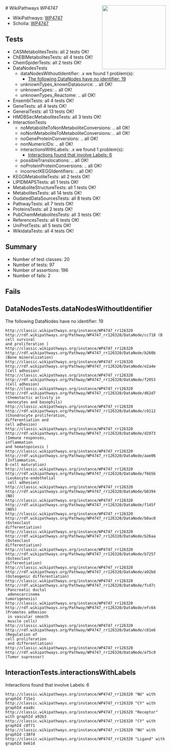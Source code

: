 <img style="float: right; width: 200px" src="https://upload.wikimedia.org/wikipedia/commons/thumb/8/83/Wplogo_with_text_500.png/640px-Wplogo_with_text_500.png" />
# WikiPathways WP4747

* WikiPathways: [WP4747](https://wikipathways.org/pathways/WP4747)
* Scholia: [WP4747](https://scholia.toolforge.org/wikipathways/WP4747)
## Tests
* CASMetabolitesTests: all 2 tests OK!
* ChEBIMetabolitesTests: all 4 tests OK!
* ChemSpiderTests: all 2 tests OK!
* DataNodesTests
    * dataNodesWithoutIdentifier: .x we found 1 problem(s):
        * [The following DataNodes have no identifier: 19](#8792c499)
    * unknownTypes_knownDatasource: .. all OK!
    * unknownTypes: .. all OK!
    * unknownTypes_Reactome: .. all OK!
* EnsemblTests: all 4 tests OK!
* GeneTests: all 4 tests OK!
* GeneralTests: all 13 tests OK!
* HMDBSecMetabolitesTests: all 3 tests OK!
* InteractionTests
    * noMetaboliteToNonMetaboliteConversions: .. all OK!
    * noNonMetaboliteToMetaboliteConversions: .. all OK!
    * noGeneProteinConversions: .. all OK!
    * nonNumericIDs: .. all OK!
    * interactionsWithLabels: .x we found 1 problem(s):
        * [Interactions found that involve Labels: 6](#630d267d)
    * possibleTranslocations: .. all OK!
    * noProteinProteinConversions: .. all OK!
    * incorrectKEGGIdentifiers: .. all OK!
* KEGGMetaboliteTests: all 2 tests OK!
* LIPIDMAPSTests: all 1 tests OK!
* MetaboliteStructureTests: all 1 tests OK!
* MetabolitesTests: all 14 tests OK!
* OudatedDataSourcesTests: all 8 tests OK!
* PathwayTests: all 7 tests OK!
* ProteinsTests: all 2 tests OK!
* PubChemMetabolitesTests: all 3 tests OK!
* ReferencesTests: all 6 tests OK!
* UniProtTests: all 5 tests OK!
* WikidataTests: all 4 tests OK!


## Summary

* Number of test classes: 20
* Number of tests: 97
* Number of assertions: 196
* Number of fails: 2

## Fails

<a name="8792c499" />

## DataNodesTests.dataNodesWithoutIdentifier

The following DataNodes have no identifier: 19
```
http://classic.wikipathways.org/instance/WP4747_rr126320 http://rdf.wikipathways.org/Pathway/WP4747_rr126320/DataNode/cc718 (B cell survival
and proliferation )
http://classic.wikipathways.org/instance/WP4747_rr126320 http://rdf.wikipathways.org/Pathway/WP4747_rr126320/DataNode/b260b (Bone mineralization)
http://classic.wikipathways.org/instance/WP4747_rr126320 http://rdf.wikipathways.org/Pathway/WP4747_rr126320/DataNode/e2a4e (Cell adhesion)
http://classic.wikipathways.org/instance/WP4747_rr126320 http://rdf.wikipathways.org/Pathway/WP4747_rr126320/DataNode/f2053 (Cell adhesion)
http://classic.wikipathways.org/instance/WP4747_rr126320 http://rdf.wikipathways.org/Pathway/WP4747_rr126320/DataNode/d62d7 (Chemotactic activity in
 monocytes and basophils)
http://classic.wikipathways.org/instance/WP4747_rr126320 http://rdf.wikipathways.org/Pathway/WP4747_rr126320/DataNode/c9112 (Chondrocyte proliferation, 
differentiation and 
cell adhesion)
http://classic.wikipathways.org/instance/WP4747_rr126320 http://rdf.wikipathways.org/Pathway/WP4747_rr126320/DataNode/d2973 (Immune responses,
inflammation
and hematopoiesis )
http://classic.wikipathways.org/instance/WP4747_rr126320 http://rdf.wikipathways.org/Pathway/WP4747_rr126320/DataNode/aae06 (Inflammation, 
B-cell maturation)
http://classic.wikipathways.org/instance/WP4747_rr126320 http://rdf.wikipathways.org/Pathway/WP4747_rr126320/DataNode/f6b5b (Leukocyte-endothelial
 cell adhesion)
http://classic.wikipathways.org/instance/WP4747_rr126320 http://rdf.wikipathways.org/Pathway/WP4747_rr126320/DataNode/b8394 (NO)
http://classic.wikipathways.org/instance/WP4747_rr126320 http://rdf.wikipathways.org/Pathway/WP4747_rr126320/DataNode/f145f (NOS)
http://classic.wikipathways.org/instance/WP4747_rr126320 http://rdf.wikipathways.org/Pathway/WP4747_rr126320/DataNode/b0ac0 (Osteoclast
differentiation)
http://classic.wikipathways.org/instance/WP4747_rr126320 http://rdf.wikipathways.org/Pathway/WP4747_rr126320/DataNode/b26aa (Osteoclast
differentiation)
http://classic.wikipathways.org/instance/WP4747_rr126320 http://rdf.wikipathways.org/Pathway/WP4747_rr126320/DataNode/b7257 (Osteoclast
differentiation)
http://classic.wikipathways.org/instance/WP4747_rr126320 http://rdf.wikipathways.org/Pathway/WP4747_rr126320/DataNode/a92bd (Osteogenic differentiation)
http://classic.wikipathways.org/instance/WP4747_rr126320 http://rdf.wikipathways.org/Pathway/WP4747_rr126320/DataNode/fcd7c (Pancreatic ductal
 adenocarcinoma
tumorigenesis)
http://classic.wikipathways.org/instance/WP4747_rr126320 http://rdf.wikipathways.org/Pathway/WP4747_rr126320/DataNode/efc64 (Promotes adhesion
 in vascular smooth
 muscle cells)
http://classic.wikipathways.org/instance/WP4747_rr126320 http://rdf.wikipathways.org/Pathway/WP4747_rr126320/DataNode/c81e6 (Regulation of 
cell proliferation
 and differentiation)
http://classic.wikipathways.org/instance/WP4747_rr126320 http://rdf.wikipathways.org/Pathway/WP4747_rr126320/DataNode/e75c9 (Tumor supressor)
```

<a name="630d267d" />

## InteractionTests.interactionsWithLabels

Interactions found that involve Labels: 6
```
http://classic.wikipathways.org/instance/WP4747_rr126320 "NU" with graphId f15e1
http://classic.wikipathways.org/instance/WP4747_rr126320 "CY" with graphId eaa8c
http://classic.wikipathways.org/instance/WP4747_rr126320 "Receptor" with graphId a92b3
http://classic.wikipathways.org/instance/WP4747_rr126320 "CY" with graphId c8f71
http://classic.wikipathways.org/instance/WP4747_rr126320 "NU" with graphId c38fd
http://classic.wikipathways.org/instance/WP4747_rr126320 "Ligand" with graphId be61d
```

